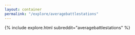 ```yaml
---
layout: container
permalink: "/explore/averagebattlestations"
---
```


<link rel="stylesheet" type="text/css" href="/static/css/explore.css">
{% include explore.html subreddit="averagebattlestations" %}
